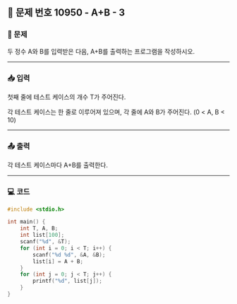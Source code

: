 ## 📝 문제 번호 10950 - A+B - 3

### 📌 문제
두 정수 A와 B를 입력받은 다음, A+B를 출력하는 프로그램을 작성하시오.

---

### 📥 입력
첫째 줄에 테스트 케이스의 개수 T가 주어진다.

각 테스트 케이스는 한 줄로 이루어져 있으며, 각 줄에 A와 B가 주어진다. (0 < A, B < 10)

---

### 📤 출력
각 테스트 케이스마다 A+B를 출력한다.

---

### 💻 코드
```c
#include <stdio.h>

int main() {
	int T, A, B;
	int list[100];
	scanf("%d", &T);
	for (int i = 0; i < T; i++) {
		scanf("%d %d", &A, &B);
		list[i] = A + B;
	}
	for (int j = 0; j < T; j++) {
		printf("%d", list[j]);
	}
}
```
